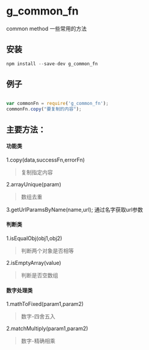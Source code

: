 # g_common_fn
common method 一些常用的方法

## 安装
```javascript 
npm install --save-dev g_common_fn
```

## 例子
```javascript 

var commonFn = require('g_common_fn');
commonFn.copy("要复制的内容");

```


## 主要方法：

#### 功能类
1.copy(data,successFn,errorFn)
> 复制指定内容

2.arrayUnique(param)
> 数组去重

3.getUrlParamsByName(name,url);
通过名字获取url参数


#### 判断类
1.isEqualObj(obj1,obj2)
> 判断两个对象是否相等

2.isEmptyArray(value)
> 判断是否空数组


#### 数字处理类
1.mathToFixed(param1,param2)
> 数字-四舍五入

2.matchMultiply(param1,param2)
> 数字-精确相乘
